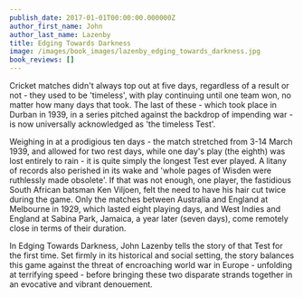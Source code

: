 ```yaml
---
publish_date: 2017-01-01T00:00:00.000000Z
author_first_name: John
author_last_name: Lazenby
title: Edging Towards Darkness
image: /images/book_images/lazenby_edging_towards_darkness.jpg
book_reviews: []
---
```

Cricket matches didn't always top out at five days, regardless of a result or not - they used to be 'timeless', with play continuing until one team won, no matter how many days that took. The last of these - which took place in Durban in 1939, in a series pitched against the backdrop of impending war - is now universally acknowledged as 'the timeless Test'.

Weighing in at a prodigious ten days - the match stretched from 3-14 March 1939, and allowed for two rest days, while one day's play (the eighth) was lost entirely to rain - it is quite simply the longest Test ever played. A litany of records also perished in its wake and 'whole pages of Wisden were ruthlessly made obsolete'. If that was not enough, one player, the fastidious South African batsman Ken Viljoen, felt the need to have his hair cut twice during the game. Only the matches between Australia and England at Melbourne in 1929, which lasted eight playing days, and West Indies and England at Sabina Park, Jamaica, a year later (seven days), come remotely close in terms of their duration.

In Edging Towards Darkness, John Lazenby tells the story of that Test for the first time. Set firmly in its historical and social setting, the story balances this game against the threat of encroaching world war in Europe - unfolding at terrifying speed - before bringing these two disparate strands together in an evocative and vibrant denouement.